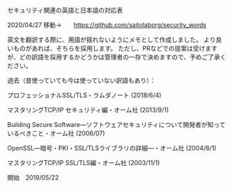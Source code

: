 セキュリティ関連の英語と日本語の対応表

2020/04/27
移動→　　https://github.com/saitolaborg/security_words





英文を翻訳する際に、用語が揺れないようにメモとして作成しました。
より良いものがあれば、そちらを採用します。
ただし、PRなどでの提案は受けますが、どの訳語を採用するかどうかは管理者の一存で決めますので、予めご了承ください。


過去（昔使っていても今は使っていない訳語もあり）：

プロフェッショナルSSL/TLS・ラムダノート (2018/6/4)

マスタリングTCP/IP セキュリティ編・オーム社 (2013/9/1)

Building Secure Software―ソフトウェアセキュリティについて開発者が知っているべきこと・オーム社 (2006/07)

OpenSSL―暗号・PKI・SSL/TLSライブラリの詳細―・オーム社 (2004/8/1)

マスタリングTCP/IP SSL/TLS編・オーム社 (2003/11/1)

開始　2019/05/22

